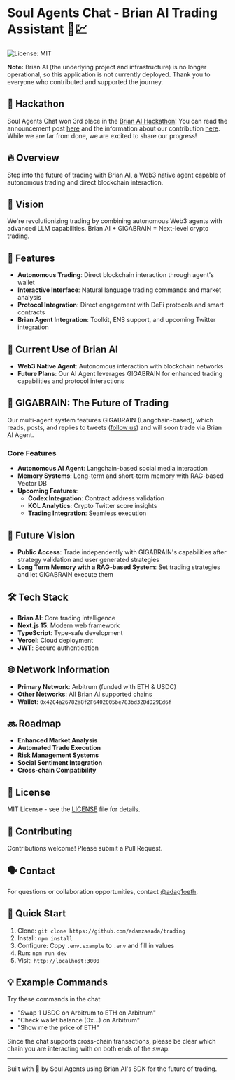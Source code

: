 # Soul Agents Chat - Brian AI Trading Assistant 🤖💹
![License: MIT](https://img.shields.io/badge/License-MIT-yellow.svg)

**Note:** Brian AI (the underlying project and infrastructure) is no longer operational, so this application is not currently deployed. Thank you to everyone who contributed and supported the journey.

## 🥉 Hackathon
Soul Agents Chat won 3rd place in the [Brian AI Hackathon](https://brianknows.notion.site/AI-Winter-is-Coming-Hacker-manual-12713dbfb70b802c9fabd6ce8849728d)! You can read the announcement post [here](https://x.com/BrianknowsAI/status/1865067091759427955) and the information about our contribution [here](https://x.com/BrianknowsAI/status/1865067100793958451). While we are far from done, we are excited to share our progress!

## 🔥 Overview
Step into the future of trading with Brian AI, a Web3 native agent capable of autonomous trading and direct blockchain interaction.

## 🎯 Vision
We're revolutionizing trading by combining autonomous Web3 agents with advanced LLM capabilities. Brian AI + GIGABRAIN = Next-level crypto trading.

## 🤖 Features
- **Autonomous Trading**: Direct blockchain interaction through agent's wallet
- **Interactive Interface**: Natural language trading commands and market analysis
- **Protocol Integration**: Direct engagement with DeFi protocols and smart contracts
- **Brian Agent Integration**: Toolkit, ENS support, and upcoming Twitter integration

## 🚀 Current Use of Brian AI
- **Web3 Native Agent**: Autonomous interaction with blockchain networks
- **Future Plans**: Our AI Agent leverages GIGABRAIN for enhanced trading capabilities and protocol interactions

## 🧠 GIGABRAIN: The Future of Trading
Our multi-agent system features GIGABRAIN (Langchain-based), which reads, posts, and replies to tweets ([follow us](https://x.com/soul_agents)) and will soon trade via Brian AI Agent.

### Core Features
- **Autonomous AI Agent**: Langchain-based social media interaction
- **Memory Systems**: Long-term and short-term memory with RAG-based Vector DB
- **Upcoming Features**:
  - **Codex Integration**: Contract address validation
  - **KOL Analytics**: Crypto Twitter score insights
  - **Trading Integration**: Seamless execution

## 🌟 Future Vision
- **Public Access**: Trade independently with GIGABRAIN's capabilities after strategy validation and user generated strategies
- **Long Term Memory with a RAG-based System**: Set trading strategies and let GIGABRAIN execute them

## 🛠 Tech Stack
- **Brian AI**: Core trading intelligence
- **Next.js 15**: Modern web framework
- **TypeScript**: Type-safe development
- **Vercel**: Cloud deployment
- **JWT**: Secure authentication

## 🌐 Network Information
- **Primary Network**: Arbitrum (funded with ETH & USDC)
- **Other Networks**: All Brian AI supported chains
- **Wallet**: `0x42C4a26782a8f2F6402005be783bd32DdD29Ed6f`

## 🔜 Roadmap
- **Enhanced Market Analysis**
- **Automated Trade Execution**
- **Risk Management Systems**
- **Social Sentiment Integration**
- **Cross-chain Compatibility**

## 📄 License
MIT License - see the [LICENSE](LICENSE) file for details.

## 🤝 Contributing
Contributions welcome! Please submit a Pull Request.

## 🗣️ Contact
For questions or collaboration opportunities, contact [@adag1oeth](https://x.com/adag1oeth).

## 🚀 Quick Start
1. Clone: `git clone https://github.com/adamzasada/trading`
2. Install: `npm install`
3. Configure: Copy `.env.example` to `.env` and fill in values
4. Run: `npm run dev`
5. Visit: `http://localhost:3000`

## 💡 Example Commands
Try these commands in the chat:
- "Swap 1 USDC on Arbitrum to ETH on Arbitrum"
- "Check wallet balance (0x...) on Arbitrum"
- "Show me the price of ETH"

Since the chat supports cross-chain transactions, please be clear which chain you are interacting with on both ends of the swap.

---
Built with 💜 by Soul Agents using Brian AI's SDK for the future of trading.
